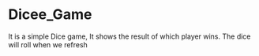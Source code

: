# Dicee_Game
It is a simple Dice game, It shows the result of which player wins. The dice will roll when we refresh
